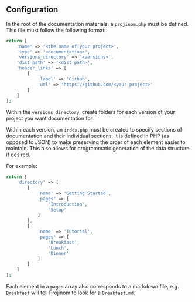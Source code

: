 ## Configuration
In the root of the documentation materials, a `projinom.php` must be defined.
This file must follow the following format:

```php
return [
    'name' => '<the name of your project>',
    'type' => '<documentation>',
    'versions_directory' => '<versions>',
    'dist_path' => '<dist_path>',
    'header_links' => [
        [
            'label' => 'Github',
            'url' => 'https://github.com/<your project>'
        ]
    ]
];
```

Within the `versions_directory`, create folders for each version of your project you want documentation for.

Within each version, an `index.php` must be created to specify sections of documentation and their
individual sections. It is defined in PHP (as opposed to JSON) to make preserving the order of each element
easier to maintain. This also allows for programmatic generation of the data structure if desired.

For example:

```php
return [
    'directory' => [
        [
            'name' => 'Getting Started',
            'pages' => [
                'Introduction',
                'Setup'
            ]
        ],
        [
            'name' => 'Tutorial',
            'pages' => [
                'Breakfast',
                'Lunch',
                'Dinner'
            ]
        ]
    ]
];
```

Each element in a `pages` array also corresponds to a markdown file,
e.g. `Breakfast` will tell Projinom to look for a `Breakfast.md`. 